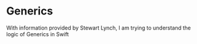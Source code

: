 # Generics
With information provided by Stewart Lynch, I am trying to understand the logic of Generics in Swift
